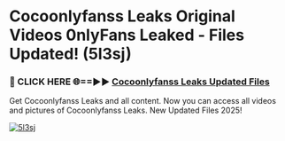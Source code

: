 # Cocoonlyfanss Leaks Original Videos 0nlyFans Leaked - Files Updated! (5l3sj)

<h3>🔴 CLICK HERE 🌐==►► <a href="https://tinyurl.com/2jnfzry5" rel="nofollow">Cocoonlyfanss Leaks Updated Files</a></h3>

Get Cocoonlyfanss Leaks and all content. Now you can access all videos and pictures of Cocoonlyfanss Leaks. New Updated Files 2025!

[![5l3sj](https://i.imgur.com/GyGTBgg.gif)](https://tinyurl.com/2jnfzry5)
